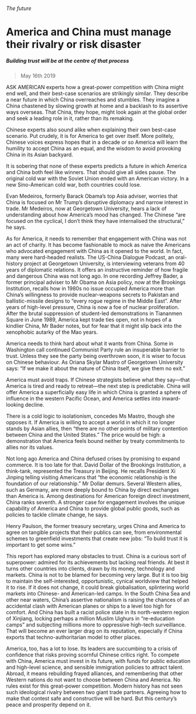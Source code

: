###### The future
# America and China must manage their rivalry or risk disaster 
##### Building trust will be at the centre of that process 
> May 16th 2019 
ASK AMERICAN experts how a great-power competition with China might end well, and their best-case scenarios are strikingly similar. They describe a near future in which China overreaches and stumbles. They imagine a China chastened by slowing growth at home and a backlash to its assertive ways overseas. That China, they hope, might look again at the global order and seek a leading role in it, rather than its remaking. 
Chinese experts also sound alike when explaining their own best-case scenario. Put crudely, it is for America to get over itself. More politely, Chinese voices express hopes that in a decade or so America will learn the humility to accept China as an equal, and the wisdom to avoid provoking China in its Asian backyard. 
It is sobering that none of these experts predicts a future in which America and China both feel like winners. That should give all sides pause. The original cold war with the Soviet Union ended with an American victory. In a new Sino-American cold war, both countries could lose. 
Evan Medeiros, formerly Barack Obama’s top Asia adviser, worries that China is focused on Mr Trump’s disruptive diplomacy and narrow interest in trade. Mr Medeiros, now at Georgetown University, hears a lack of understanding about how America’s mood has changed. The Chinese “are focused on the cyclical, I don’t think they have internalised the structural,” he says. 
As for America, it needs to remember that engagement with China was not an act of charity. It has become fashionable to mock as naive the Americans who advocated engagement with China as it opened to the world. In fact, many were hard-headed realists. The US-China Dialogue Podcast, an oral-history project at Georgetown University, is interviewing veterans from 40 years of diplomatic relations. It offers an instructive reminder of how fragile and dangerous China was not long ago. In one recording Jeffrey Bader, a former principal adviser to Mr Obama on Asia policy, now at the Brookings Institution, recalls how in 1980s no issue occupied America more than China’s willingness to provide nuclear-weapons secrets to Pakistan and ballistic-missile designs to “every rogue regime in the Middle East”. After years of high-level pressure, China is now a foe of nuclear proliferation. After the brutal suppression of student-led demonstrations in Tiananmen Square in June 1989, America kept trade ties open, not in hopes of a kindlier China, Mr Bader notes, but for fear that it might slip back into the xenophobic autarky of the Mao years. 
America needs to think hard about what it wants from China. Some in Washington call continued Communist Party rule an insuperable barrier to trust. Unless they see the party being overthrown soon, it is wiser to focus on Chinese behaviour. As Oriana Skylar Mastro of Georgetown University says: “If we make it about the nature of China itself, we give them no exit.” 
America must avoid traps. If Chinese strategists believe what they say—that America is tired and ready to retreat—the next step is predictable. China will offer America a superficially easy life in which China is granted a sphere of influence in the western Pacific Ocean, and America settles into inward-looking decline. 
There is a cold logic to isolationism, concedes Ms Mastro, though she opposes it. If America is willing to accept a world in which it no longer stands by Asian allies, then “there are no other points of military contention between China and the United States.” The price would be high: a demonstration that America feels bound neither by treaty commitments to allies nor its values. 
Not long ago America and China defused crises by promising to expand commerce. It is too late for that. David Dollar of the Brookings Institution, a think-tank, represented the Treasury in Beijing. He recalls President Xi Jinping telling visiting Americans that “the economic relationship is the foundation of our relationship.” Mr Dollar demurs. Several Western allies, such as Germany, are more deeply bound to China by direct exchanges than America is. Among destinations for American foreign direct investment, China ranks seventh. A stronger case for engagement involves the unique capability of America and China to provide global public goods, such as policies to tackle climate change, he says. 
Henry Paulson, the former treasury secretary, urges China and America to agree on tangible projects that their publics can see, from environmental schemes to greenfield investments that create new jobs: “To build trust it is important to get some wins.” 
This report has explored many obstacles to trust. China is a curious sort of superpower: admired for its achievements but lacking real friends. At best it turns other countries into clients, drawn by its money, technology and markets. China is not to be blamed for becoming very large. But it is too big to maintain the self-interested, opportunistic, cynical worldview that helped it to rise. If it does not change, it could break globalisation, splintering world markets into Chinese- and American-led camps. In the South China Sea and other near waters, China’s assertive nationalism is raising the chances of an accidental clash with American planes or ships to a level too high for comfort. And China has built a racist police state in its north-western region of Xinjiang, locking perhaps a million Muslim Uighurs in “re-education camps” and subjecting millions more to oppressive high-tech surveillance. That will become an ever larger drag on its reputation, especially if China exports that techno-authoritarian model to other places. 
America, too, has a lot to lose. Its leaders are succumbing to a crisis of confidence that risks proving scornful Chinese critics right. To compete with China, America must invest in its future, with funds for public education and high-level science, and sensible immigration policies to attract talent. Abroad, it means rebuilding frayed alliances, and remembering that other Western nations do not want to choose between China and America. No rules exist for this great-power competition. Modern history has not seen such ideological rivalry between two giant trade partners. Agreeing how to make that contest safe and constructive will be hard. But this century’s peace and prosperity depend on it. 
